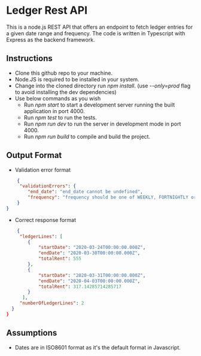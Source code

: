 # Ledger Rest API
This is a node.js REST API that offers an endpoint to fetch ledger entries for a given date range and frequency. The code is written in Typescript with Express as the backend framework.

## Instructions
- Clone this github repo to your machine.
- Node.JS is required to be installed in your system. 
- Change into the cloned directory run <i>npm install</i>. (use <i>--only=prod</i> flag to avoid installing the dev dependencies)
- Use below commands as you wish
    - Run <i>npm start</i> to start a development server running the built application in port 4000.
    - Run <i>npm test</i> to run the tests.
    - Run <i>npm run dev</i> to run the server in development mode in port 4000.
    - Run <i>npm run build</i> to compile and build the project.

## Output Format
- Validation error format
```json
    {
     "validationErrors": {
        "end_date": "end_date cannot be undefined",
        "frequency": "frequency should be one of WEEKLY, FORTNIGHTLY or MONTHLY"
    }
}
```
- Correct response format
```json
    {
     "ledgerLines": [
        {
            "startDate": "2020-03-24T00:00:00.000Z",
            "endDate": "2020-03-30T00:00:00.000Z",
            "totalRent": 555
        },
        {
            "startDate": "2020-03-31T00:00:00.000Z",
            "endDate": "2020-04-03T00:00:00.000Z",
            "totalRent": 317.14285714285717
        }
      ],
     "numberOfLedgerLines": 2
  }
}
```

## Assumptions
- Dates are in ISO8601 format as it's the default format in Javascript.